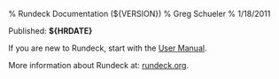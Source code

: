 % Rundeck Documentation (${VERSION})
% Greg Schueler
% 1/18/2011

Published: **${HRDATE}**

If you are new to Rundeck, start with the [User Manual](manual/index.html).

More information about Rundeck at: [rundeck.org](http://rundeck.org).

